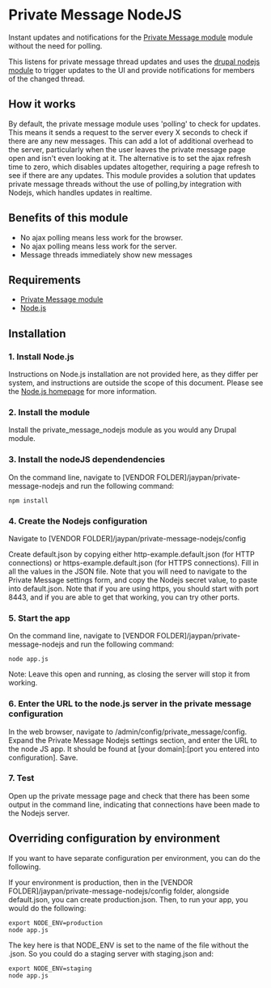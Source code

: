 # Private Message NodeJS

Instant updates and notifications for the [Private Message module](https://www.drupal.org/project/private_message)
module without the need for polling.

This listens for private message thread updates and uses the [drupal nodejs module](https://www.drupal.org/project/nodejs)
to trigger updates to the UI and provide notifications for members of the changed thread.

## How it works

By default, the private message module uses 'polling' to check for updates. This
means it sends a request to the server every X seconds to check if there are any
new messages. This can add a lot of additional overhead to the server,
particularly when the user leaves the private message page open and isn't even
looking at it. The alternative is to set the ajax refresh time to zero, which
disables updates altogether, requiring a page refresh to see if there are any
updates.
This module provides a solution that updates private message threads without the
use of polling,by integration with Nodejs, which handles updates in realtime.

## Benefits of this module

* No ajax polling means less work for the browser.
* No ajax polling means less work for the server.
* Message threads immediately show new messages

## Requirements

* [Private Message module](https://www.drupal.org/project/private_message)
* [Node.js](https://nodejs.org/)


## Installation

### 1. Install Node.js

Instructions on Node.js installation are not provided here, as they differ per
system, and instructions are outside the scope of this document. Please see
the [Node.js homepage](https://nodejs.org/en/) for more information.

### 2. Install the module

Install the private_message_nodejs module as you would any Drupal module.

### 3. Install the nodeJS dependendencies

On the command line, navigate to [VENDOR FOLDER]/jaypan/private-message-nodejs
and run the following command:

`npm install`

### 4. Create the Nodejs configuration

Navigate to [VENDOR FOLDER]/jaypan/private-message-nodejs/config

Create default.json by copying either http-example.default.json (for HTTP
connections) or https-example.default.json (for HTTPS connections). Fill in all
the values in the JSON file. Note that you will need to navigate to the Private
Message settings form, and copy the Nodejs secret value, to paste into
default.json. Note that if you are using https, you should start with port 8443,
and if you are able to get that working, you can try other ports.

### 5. Start the app

On the command line, navigate to [VENDOR FOLDER]/jaypan/private-message-nodejs
and run the following command:

`node app.js`

Note: Leave this open and running, as closing the server will stop it from
working.

### 6. Enter the URL to the node.js server in the private message configuration

In the web browser, navigate to /admin/config/private_message/config. Expand the
Private Message Nodejs settings section, and enter the URL to the node JS app.
It should be found at [your domain]:[port you entered into configuration]. Save.

### 7. Test

Open up the private message page and check that there has been some output in
the command line, indicating that connections have been made to the Nodejs
server.

## Overriding configuration by environment

If you want to have separate configuration per environment, you can do the
following.

If your environment is production, then in the
[VENDOR FOLDER]/jaypan/private-message-nodejs/config folder, alongside
default.json, you can create production.json. Then, to run your app, you would
do the following:

```
export NODE_ENV=production
node app.js
```

The key here is that NODE_ENV is set to the name of the file without the .json.
So you could do a staging server with staging.json and:

```
export NODE_ENV=staging
node app.js
```
